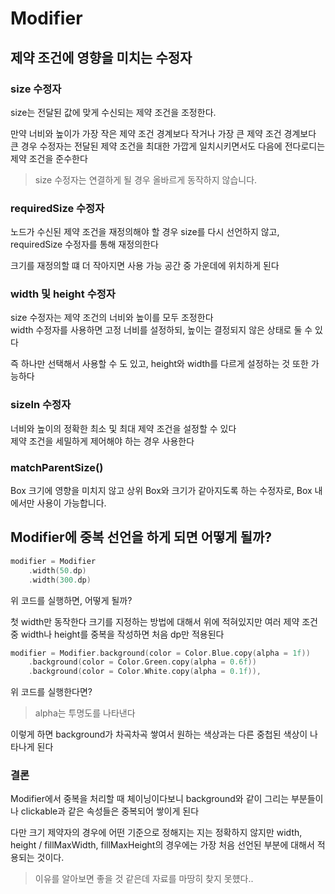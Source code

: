 # Modifier

## 제약 조건에 영향을 미치는 수정자
### size 수정자
size는 전달된 값에 맞게 수신되는 제약 조건을 조정한다.

만약 너비와 높이가 가장 작은 제약 조건 경계보다 작거나 가장 큰 제약 조건 경계보다 큰 경우 수정자는 전달된 제약 조건을 최대한 가깝게 일치시키면서도 다음에 전다로디는 제약 조건을 준수한다

> size 수정자는 연결하게 될 경우 올바르게 동작하지 않습니다.

### requiredSize 수정자
노드가 수신된 제약 조건을 재정의해야 할 경우 size를 다시 선언하지 않고, requiredSize 수정자를 통해 재정의한다

크기를 재정의할 떄 더 작아지면 사용 가능 공간 중 가운데에 위치하게 된다

### width 및 height 수정자
size 수정자는 제약 조건의 너비와 높이를 모두 조정한다       
width 수정자를 사용하면 고정 너비를 설정하되, 높이는 결정되지 않은 상태로 둘 수 있다

즉 하나만 선택해서 사용할 수 도 있고, height와 width를 다르게 설정하는 것 또한 가능하다

### sizeIn 수정자
너비와 높이의 정확한 최소 및 최대 제약 조건을 설정할 수 있다    
제약 조건을 세밀하게 제어해야 하는 경우 사용한다

### matchParentSize()
Box 크기에 영향을 미치지 않고 상위 Box와 크기가 같아지도록 하는 수정자로, Box 내에서만 사용이 가능합니다.

## Modifier에 중복 선언을 하게 되면 어떻게 될까?
```kotlin
modifier = Modifier
    .width(50.dp)
    .width(300.dp)
```
위 코드를 실행하면, 어떻게 될까?        

첫 width만 동작한다
크기를 지정하는 방법에 대해서 위에 적혀있지만 여러 제약 조건 중 width나 height를 중복을 작성하면 처음 dp만 적용된다

```kotlin
modifier = Modifier.background(color = Color.Blue.copy(alpha = 1f))
    .background(color = Color.Green.copy(alpha = 0.6f))
    .background(color = Color.White.copy(alpha = 0.1f)),
```
위 코드를 실행한다면?
> alpha는 투명도를 나타낸다

이렇게 하면 background가 차곡차곡 쌓여서 원하는 색상과는 다른 중첩된 색상이 나타나게 된다

### 결론
Modifier에서 중복을 처리할 때 체이닝이다보니 background와 같이 그리는 부분들이나 clickable과 같은 속성들은 중복되어 쌓이게 된다

다만 크기 제약자의 경우에 어떤 기준으로 정해지는 지는 정확하지 않지만 width, height / fillMaxWidth, fillMaxHeight의 경우에는 가장 처음 선언된 부분에 대해서 적용되는 것이다.

> 이유를 알아보면 좋을 것 같은데 자료를 마땅히 찾지 못헀다..